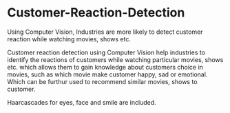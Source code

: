# Customer-Reaction-Detection
Using Computer Vision, Industries are more likely to detect customer reaction while watching movies, shows etc.

Customer reaction detection using Computer Vision help industries to identify the reactions of customers while watching particular movies, shows etc. which allows them to gain knowledge about customers choice in movies, such as which movie make customer happy, sad or emotional. Which can be furthur used to recommend similar movies, shows to customer.

Haarcascades for eyes, face and smile are included.
